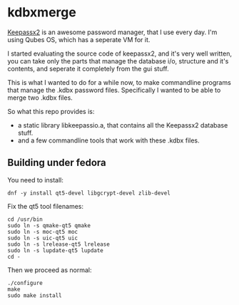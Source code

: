 kdbxmerge
=========
[Keepassx2](https://github.com/keepassx/keepassx) is an awesome password manager, that I use every day. I'm using Qubes OS, which has a seperate VM for it.

I started evaluating the source code of keepassx2, and it's very well written, you can take only the parts that manage the database i/o, structure and it's contents, and seperate it completely from the gui stuff.

This is what I wanted to do for a while now, to make commandline programs that manage the .kdbx password files. Specifically I wanted to be able to merge two .kdbx files.

So what this repo provides is:
* a static library libkeepassio.a, that contains all the Keepassx2 database stuff.
* and a few commandline tools that work with these .kdbx files.

Building under fedora
---------------------
You need to install:
```
dnf -y install qt5-devel libgcrypt-devel zlib-devel
```
Fix the qt5 tool filenames:
```
cd /usr/bin
sudo ln -s qmake-qt5 qmake
sudo ln -s moc-qt5 moc
sudo ln -s uic-qt5 uic
sudo ln -s lrelease-qt5 lrelease
sudo ln -s lupdate-qt5 lupdate
cd -
```
Then we proceed as normal:
```
./configure
make
sudo make install
```
